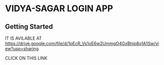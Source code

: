 # VIDYA-SAGAR LOGIN APP



## Getting Started

IT IS AVILABLE AT https://drive.google.com/file/d/1pEcR_Vs1oE6w2UmmgO4GxBhjp8o1A1Sw/view?usp=sharing

CLICK ON THIS LINK
